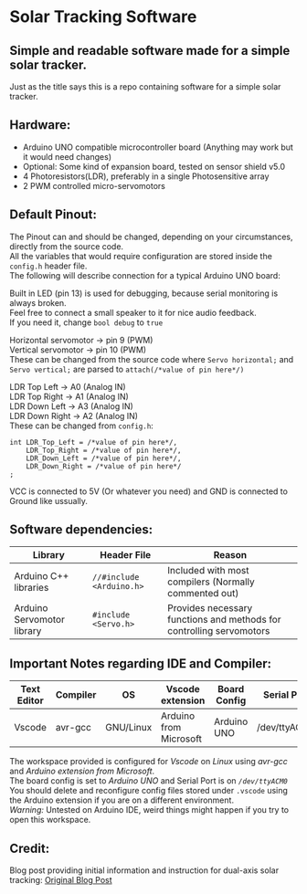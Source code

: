 # Solar Tracking Software  
## Simple and readable software made for a simple solar tracker.    
Just as the title says this is a repo containing software for a simple solar tracker.   
## Hardware:  
- Arduino UNO compatible microcontroller board (Anything may work but it would need changes)   
- Optional: Some kind of expansion board, tested on sensor shield v5.0   
- 4 Photoresistors(LDR), preferably in a single Photosensitive array   
- 2 PWM controlled micro-servomotors     
## Default Pinout:  
The Pinout can and should be changed, depending on your circumstances, directly from the source code.      
All the variables that would require configuration are stored inside the `config.h` header file.       
The following will describe connection for a typical Arduino UNO board:    
     
Built in LED (pin 13) is used for debugging, because serial monitoring is always broken.   
Feel free to connect a small speaker to it for nice audio feedback.    
If you need it, change `bool debug` to `true`      
     
Horizontal servomotor -> pin 9 (PWM)   
Vertical servomotor -> pin 10 (PWM)   
These can be changed from the source code where `Servo horizontal;` and `Servo vertical;` are parsed to `attach(/*value of pin here*/)`    
      
LDR Top Left   -> A0 (Analog IN)    
LDR Top Right  -> A1 (Analog IN)    
LDR Down Left  -> A3 (Analog IN)    
LDR Down Right -> A2 (Analog IN)    
These can be changed from `config.h`:   
```
int LDR_Top_Left = /*value of pin here*/,  
    LDR_Top_Right = /*value of pin here*/, 
    LDR_Down_Left = /*value of pin here*/, 
    LDR_Down_Right = /*value of pin here*/
;
```
      
VCC is connected to 5V (Or whatever you need) and GND is connected to Ground like ussually.   
    
## Software dependencies:   
| Library | Header File | Reason |
| ------------- | ------------- | ------------- |
| Arduino C++ libraries | `//#include <Arduino.h>` | Included with most compilers (Normally commented out)  |     
| Arduino Servomotor library | `#include <Servo.h>` | Provides necessary functions and methods for controlling servomotors  |    
 
## Important Notes regarding IDE and Compiler:
| Text Editor | Compiler | OS | Vscode extension | Board Config | Serial Port |
| ------------- | ------------- | ------------- | ------------- | ------------- | ------------- |
| Vscode | avr-gcc | GNU/Linux | Arduino from Microsoft | Arduino UNO | /dev/ttyACM0 |   
    
The workspace provided is configured for _Vscode_ on _Linux_ using _avr-gcc_ and _Arduino extension from Microsoft_.   
The board config is set to _Arduino UNO_ and Serial Port is on _`/dev/ttyACM0`_     
You should delete and reconfigure config files stored under `.vscode` using the Arduino extension if you are on a different environment.   
*Warning:* Untested on Arduino IDE, weird things might happen if you try to open this workspace.    
            
## Credit:
Blog post providing initial information and instruction for dual-axis solar tracking: [Original Blog Post](https://www.instructables.com/Simple-Dual-Axis-Solar-Tracker/)
